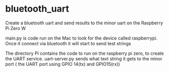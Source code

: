 # bluetooth_uart
Create a bluetooth uart and send results to the minor uart on the Raspberry Pi Zero W 

main.py is code run on the Mac to look for the device called raspberrypi. Once it connect
via bluetooth it will start to send test strings

The directory Pi contains the code to run on the raspberry pi zero, to create the UART
service. uart-server.py sends what text string it gets to the minor port ( the UART port using
GPIO 14(tx) and GPIO15(rx))